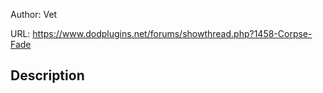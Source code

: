 Author: Vet

URL: https://www.dodplugins.net/forums/showthread.php?1458-Corpse-Fade

## Description

